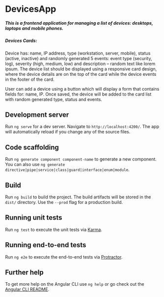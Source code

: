# DevicesApp

##### This is a frontend	application	for managing a	list	of devices: desktops,	laptops	and	mobile	phones.

##### Devices Cards:
Device has:	name, IP address,	type (workstation,	server,	mobile),	status (active,	inactive) and	randomly generated 5 events:	event	type	(security,	log),	severity (high,	medium,	low)	and	description	– random text	like	lorem	ipsum. The device list	should	be	displayed	using	a	responsive	card design,	where	the	device	details	are	on	the	top	of the card while	the	device	events	in	the	footer	of	the	card.

User can	add	a	device using	a	button	which	will	display	a	form	that	contains	fields	for:	name,	IP. Once	saved, the device	will	be	added	to	the	card	list	with	random	generated	type,	status	and	events.

## Development server

Run `ng serve` for a dev server. Navigate to `http://localhost:4200/`. The app will automatically reload if you change any of the source files.

## Code scaffolding

Run `ng generate component component-name` to generate a new component. You can also use `ng generate directive|pipe|service|class|guard|interface|enum|module`.

## Build

Run `ng build` to build the project. The build artifacts will be stored in the `dist/` directory. Use the `--prod` flag for a production build.

## Running unit tests

Run `ng test` to execute the unit tests via [Karma](https://karma-runner.github.io).

## Running end-to-end tests

Run `ng e2e` to execute the end-to-end tests via [Protractor](http://www.protractortest.org/).

## Further help

To get more help on the Angular CLI use `ng help` or go check out the [Angular CLI README](https://github.com/angular/angular-cli/blob/master/README.md).
